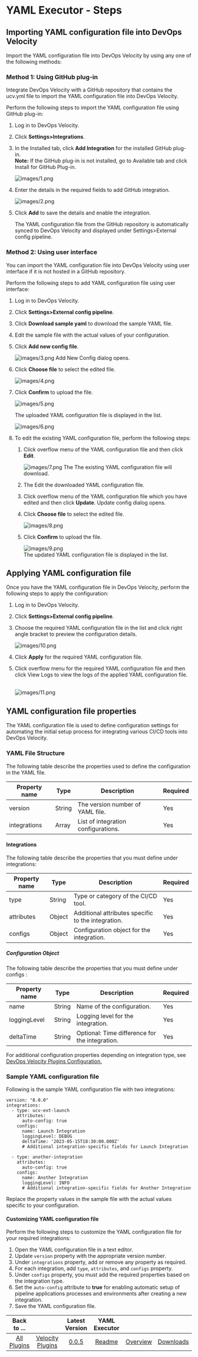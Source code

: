 
# YAML Executor - Steps

## Importing YAML configuration file into DevOps Velocity

Import the YAML configuration file into DevOps Velocity by using any one of the following methods:

### Method 1: Using GitHub plug-in

Integrate DevOps Velocity with a GitHub repository that contains the ucv.yml file to import the YAML configuration file into DevOps Velocity.

Perform the following steps to import the YAML configuration file using GitHub plug-in:

1. Log in to DevOps Velocity.
2. Click **Settings>Integrations**.
3. In the Installed tab, click **Add Integration** for the installed GitHub plug-in.    
   **Note:** If the GitHub plug-in is not installed, go to Available tab and click Install for GitHub Plug-in.

   ![images/1.png](images/1.png)
5. Enter the details in the required fields to add GitHub integration. 

   ![images/2.png](images/2.png)
6. Click **Add** to save the details and enable the integration.
   
   The YAML configuration file from the GitHub repository is automatically synced to DevOps Velocity and displayed under Settings>External config pipeline.

### Method 2: Using user interface

You can import the YAML configuration file into DevOps Velocity using user interface if it is not hosted in a GitHub repository.

Perform the following steps to add YAML configuration file using user interface:

1. Log in to DevOps Velocity.
2. Click **Settings>External config pipeline**.
3. Click **Download sample yaml** to download the sample YAML file.
4. Edit the sample file with the actual values of your configuration.
5. Click **Add new config file**.

   ![images/3.png](images/3.png)
   Add New Config dialog opens.
7. Click **Choose file** to select the edited file.

   ![images/4.png](images/4.png)
8. Click **Confirm** to upload the file.

   ![images/5.png](images/5.png)

    The uploaded YAML configuration file is displayed in the list. 

   ![images/6.png](images/6.png)
10. To edit the existing YAML configuration file, perform the following steps:
    1. Click overflow menu of the YAML configuration file and then click **Edit**.

       ![images/7.png](images/7.png)
       The The existing YAML configuration file will download.
    3. The Edit the downloaded YAML configuration file.
    4. Click overflow menu of the YAML configuration file which you have edited and then click **Update**.
       Update config dialog opens.
    5. Click **Choose file** to select the edited file.

       ![images/8.png](images/8.png)
    6. Click **Confirm** to upload the file.  

       ![images/9.png](images/9.png)  
    The updated YAML configuration file is displayed in the list.
    
## Applying YAML configuration file

Once you have the YAML configuration file in DevOps Velocity, perform the following steps to apply the configuration:

1. Log in to DevOps Velocity.
2. Click **Settings>External config pipeline**.
3. Choose the required YAML configuration file in the list and click right angle bracket to preview the configuration details.

    ![images/10.png](images/10.png) 
5. Click **Apply** for the required YAML configuration file.
6. Click overflow menu for the required YAML configuration file and then click View Logs to view the logs of the applied YAML configuration file.  

   ![images/11.png](images/11.png) 

## YAML configuration file properties

The YAML configuration file is used to define configuration settings for automating the initial setup process for integrating various CI/CD tools into DevOps Velocity.

### YAML File Structure

The following table describe the properties used to define the configuration in the YAML file.

|Property name |Type  |Description                          |Required|
|--------------|------|-------------------------------------|--------|
|version	   |String| The version number of YAML file.	|Yes     |	
|integrations  |Array | List of integration configurations. |Yes     |	

#### Integrations

The following table describe the properties that you must define under integrations:

|Property name|Type  |Description	                                   |Required|
|-------------|------|--------------------------------------------------|--------|
|type	     |String|Type or category of the CI/CD tool.	           |Yes     |
|attributes   |Object|Additional attributes specific to the integration.|Yes     |
|configs	  |Object|	Configuration object for the integration.	 |Yes     |

##### Configuration Object

The following table describe the properties that you must define under configs :

|Property name|Type  |Description	                               |Required|
|-------------|------|----------------------------------------------|--------|
|name	     |String|Name of the configuration.	                |Yes     |
|loggingLevel |String|Logging level for the integration.	        |Yes     |
|deltaTime	|String|Optional: Time difference for the integration.|Yes     |

For additional configuration properties depending on integration type, see [DevOps Velocity Plugins Configuration.](plugin-configurations.md)

### Sample YAML configuration file

Following is the sample YAML configuration file with two integrations:

```
version: "8.0.0"
integrations:
  - type: ucv-ext-launch
    attributes:
      auto-config: true
    configs:
      name: Launch Integration
      loggingLevel: DEBUG
      deltaTime: '2023-05-15T18:30:00.000Z'
      # Additional integration-specific fields for Launch Integration

  - type: another-integration
    attributes:
      auto-config: true
    configs:
      name: Another Integration
      loggingLevel: INFO
      # Additional integration-specific fields for Another Integration
```

Replace the property values in the sample file with the actual values specific to your configuration.

#### Customizing YAML configuration file

Perform the following steps to customize the YAML configuration file for your required integrations:

1. Open the YAML configuration file in a text editor.
2. Update `version` property with the appropriate version number.
3. Under `integrations` property, add or remove any property as required.
4. For each integration, add `type`, `attributes`, and `configs` property.
5. Under `configs` property, you must add the required properties based on the integration type.
6. Set the `auto-config` attribute to **true** for enabling automatic setup of pipeline applications processes and environments after creating a new integration.
7. Save the YAML configuration file.

|Back to ...||Latest Version|YAML Executor |||
| :---: | :---: | :---: | :---: | :---: | :---: |
|[All Plugins](../../index.md)|[Velocity Plugins](../README.md)|[0.0.5](https://raw.githubusercontent.com/UrbanCode/IBM-UCV-PLUGINS/main/files/ucv-ext-yaml-executor/ucv-ext-yaml-executor:0.0.5.tar.7z.001)|[Readme](README.md)|[Overview](overview.md)|[Downloads](downloads.md)|
